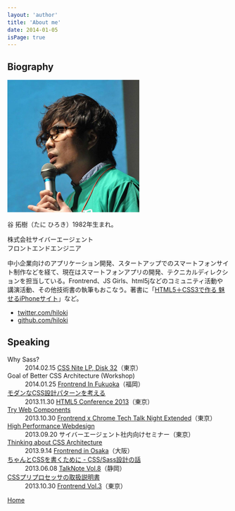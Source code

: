 ```yaml
---
layout: 'author'
title: 'About me'
date: 2014-01-05
isPage: true
---
```

<article class="profile l-container">
	<section class="profile__section">
		<h2 class="profile__title brand-type">Biography</h2>
		<div class="biography profile__body">
			<p><img src="/images/author/tani.jpg" width="300" height="300"></p>
			<p>谷 拓樹（たに ひろき）1982年生まれ。</p>
			<p>株式会社サイバーエージェント<br/>
フロントエンドエンジニア</p>
			<p>中小企業向けのアプリケーション開発、スタートアップでのスマートフォンサイト制作などを経て、現在はスマートフォンアプリの開発、テクニカルディレクションを担当している。Frontrend、JS Girls、html5jなどのコミュニティ活動や講演活動、その他技術書の執筆もおこなう。著書に「<a href="http://www.amazon.co.jp/HTML5%EF%BC%8BCSS3%E3%81%A7%E4%BD%9C%E3%82%8B-%E9%AD%85%E3%81%9B%E3%82%8BiPhone%E3%82%B5%E3%82%A4%E3%83%88-iPhone-iPad-touch%E5%AF%BE%E5%BF%9C/dp/4899772750">HTML5＋CSS3で作る 魅せるiPhoneサイト</a>」など。</p>
			<ul class="biography__elsewhere">
				<li><a href="http://twitter.com/hiloki" title="Twitter"><i class="icon icon--twitter-circled"></i>twitter.com/hiloki</a></li>
				<li><a href="http://github.com/hiloki" title="Github"><i class="icon icon--github-circled"></i>github.com/hiloki</a></li>
			</ul>
		</div>
	</section>
	<section class="profile__section">
		<h2 class="profile__title brand-type">Speaking</h2>
		<div class="profile__body">
			<div class="speaking">
				<dl class="speaking__list">
					<dt class="speaking__title">Why Sass?</dt>
					<dd class="speaking__event">2014.02.15 <a href="http://cssnite.jp/lp/lp32/">CSS Nite LP, Disk 32</a>（東京）</dd>
					<dt class="speaking__title">Goal of Better CSS Architecture (Workshop)</dt>
					<dd class="speaking__event">2014.01.25 <a href="http://frontendfrogs.org/frontrend/">Frontrend In Fukuoka</a>（福岡）</dd>
					<dt class="speaking__title"><a href="http://www.slideshare.net/hiloki/modern-css-architecture">モダンなCSS設計パターンを考える</a></dt>
					<dd class="speaking__event">2013.11.30 <a href="http://events.html5j.org/conference/2013/11/">HTML5 Conference 2013</a>（東京）</dd>
					<dt class="speaking__title"><a href="http://www.slideshare.net/hiloki/try-webcomponents">Try Web Components</a></dt>
					<dd class="speaking__event">2013.10.30 <a href="http://frontrend.doorkeeper.jp/events/6456">Frontrend x Chrome Tech Talk Night Extended</a>（東京）</dd>
					<dt class="speaking__title"><a href="http://www.slideshare.net/hiloki/high-performance-webdesign">High Performance Webdesign</a></dt>
					<dd class="speaking__event">2013.09.20 サイバーエージェント社内向けセミナー（東京）</dd>
					<dt class="speaking__title"><a href="http://www.slideshare.net/hiloki/thinking-about-css-architecture">Thinking about CSS Architecture</a></dt>
					<dd class="speaking__event">2013.9.14 <a href="http://recreators.doorkeeper.jp/events/5240">Frontrend in Osaka</a>（大阪）</dd>
					<dt class="speaking__title"><a href="http://www.slideshare.net/hiloki/a-good-css-and-sass-architecture">ちゃんとCSSを書くために - CSS/Sass設計の話</a></dt>
					<dd class="speaking__event">2013.06.08 <a href="http://talknote.me/vol8/event/">TalkNote Vol.8</a>（静岡）</dd>
					<dt class="speaking__title"><a href="http://www.slideshare.net/hiloki/css-16247228">CSSプリプロセッサの取扱説明書</a></dt>
					<dd class="speaking__event">2013.10.30 <a href="http://frontrend.github.io/events/03/">Frontrend Vol.3</a>（東京）</dd>
				</dl>
			</div>
		</div>
	</section>
<!-- 
	<section class="profile__section">
		<h2 class="profile__title brand-type">Writing</h2>
		<div class="profile__body">
			<div class="writing">
				<ul class="writing__list l-grid l-grid--3">
					<li>
						<div class="writing__cover"></div>
						<div class="writing__body">
							<h3 class="writing__title"></h3>
							<p class="writing__publisher"></p>
						</div>
					</li>
				</ul>
			</div>
		</div>
	</section>
-->
</article>

<nav class="pagination">
	<p class="pagination__prev"><a href="/">Home</a></p>
</nav>